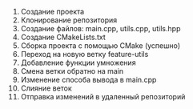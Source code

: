 1) Создание проекта
2) Клонирование репозитория
3) Создание файлов: main.cpp, utils.cpp, utils.hpp
4) Создание CMakeLists.txt
5) Сборка проекта с помощью CMake (успешно)
6) Переход на новую ветку feature-utils
7) Добавление функции умножения
8) Смена ветки обратно на main
9) Изменение способа вывода в main.cpp
10) Слияние веток
11) Отправка изменений в удаленный репозиторий

